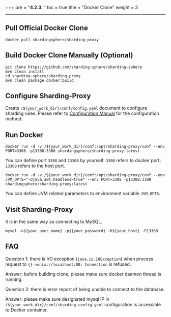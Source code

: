 +++
pre = "<b>4.2.3. </b>"
toc = true
title = "Docker Clone"
weight = 3

------

## Pull Official Docker Clone

```
docker pull shardingsphere/sharding-proxy
```

## Build Docker Clone Manually (Optional)

```
git clone https://github.com/sharding-sphere/sharding-sphere
mvn clean install
cd sharding-sphere/sharding-proxy
mvn clean package docker:build
```

## Configure Sharding-Proxy

Create `/${your_work_dir}/conf/config.yaml` document to configure sharding rules. Please refer to [Configuration Manual](/en/manual/sharding-proxy/configuration/) for the configuration method.

## Run Docker

```
docker run -d -v /${your_work_dir}/conf:/opt/sharding-proxy/conf --env PORT=3308 -p13308:3308 shardingsphere/sharding-proxy:latest
```

You can define port `3308` and `13308` by yourself. `3308` refers to docker port; `13308` refers to the host port.

```
docker run -d -v /${your_work_dir}/conf:/opt/sharding-proxy/conf --env JVM_OPTS="-Djava.awt.headless=true" --env PORT=3308 -p13308:3308 shardingsphere/sharding-proxy:latest
```

You can define JVM related parameters to environment variable `JVM_OPTS`.

## Visit Sharding-Proxy

It is in the same way as connecting to MySQL.

```
mysql -u${your_user_name} -p${your_password} -h${your_host} -P13308
```

## FAQ

Question 1: there is I/O exception (`java.io.IOException`) when process request to `{}->unix://localhost:80: Connection` is refused.

Answer: before building clone, please make sure docker daemon thread is running.

Question 2: there is error report of being unable to connect to the database.

Answer: please make sure designated mysql  IP in `/${your_work_dir}/conf/sharding-config.yaml` configuration is accessible to Docker container.